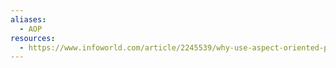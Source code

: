 ```yaml
---
aliases:
  - AOP
resources:
  - https://www.infoworld.com/article/2245539/why-use-aspect-oriented-programming.html
---
```

